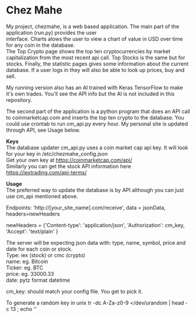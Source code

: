 # Chez Mahe
My project, chezmahe, is a web based application. The main part of the application (run.py) provides the user  
interface. Charts alows the user to view a chart of value in USD over time for any coin in the database.  
The Top Crypto page shows the top ten cryptocurrencies by market capitalization from the most recent api call. 
Top Stocks is the same but for stocks. Finally, the statistic pages gives some information about the current database.
If a user logs in they will also be able to look up prices, buy and sell.

My running version also has an AI trained with Keras TensorFlow to make it's own trades. You'll see the API info but 
the AI is not included in this repository.

The second part of the application is a python program that does an API call to coinmarketcap.com and inserts
the top ten crypto to the database. You could use crontab to run cm_api.py every hour. My personal site is updated 
through API, see Usage below.

**Keys**  
The database updater cm_api.py uses a coin market cap api key. It will look for your key in /etc/chezmahe_config.json  
Get your own key at https://coinmarketcap.com/api/  
Similarly you can get the stock API information here https://iextrading.com/api-terms/

**Usage**  
The preferred way to update the database is by API although you can just use cm_api mentioned above.

Endpoints:
'http://[your_site_name].com/receive', data = jsonData, headers=newHeaders

newHeaders = {'Content-type': 'application/json',
    'Authorization': cm_key,
    'Accept': 'text/plain'
    }
    
The server will be expecting json data with: type, name, symbol, price and date for each coin or stock.  
Type: iex (stock) or cmc (crypto)  
name: eg. Bitcoin  
Ticker: eg. BTC  
price: eg. 33000.33  
date: pytz format datetime

cm_key: should match your config file. You get to pick it.

To generate a random key in unix
tr -dc A-Za-z0-9 </dev/urandom | head -c 13 ; echo ''
